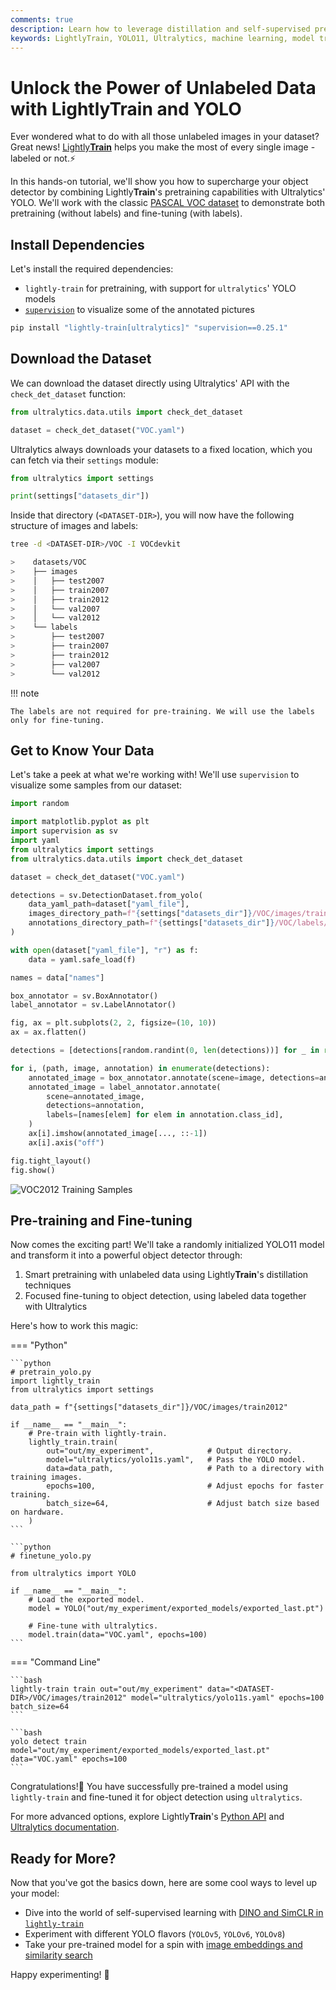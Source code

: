 ```yaml
---
comments: true
description: Learn how to leverage distillation and self-supervised pretraining with LightlyTrain to leverage all your unlabeled data.
keywords: LightlyTrain, YOLO11, Ultralytics, machine learning, model training, data science, computer vision, self-supervised learning, distillation, DINOv2, DINO, object detection
---
```


# Unlock the Power of Unlabeled Data with Lightly**Train** and YOLO

Ever wondered what to do with all those unlabeled images in your dataset? Great news! [Lightly**Train**](https://github.com/lightly-ai/lightly-train) helps you make the most of every single image - labeled or not.⚡️

In this hands-on tutorial, we'll show you how to supercharge your object detector by combining Lightly**Train**'s pretraining capabilities with Ultralytics' YOLO. We'll work with the classic [PASCAL VOC dataset](http://host.robots.ox.ac.uk/pascal/VOC/) to demonstrate both pretraining (without labels) and fine-tuning (with labels).

## Install Dependencies

Let's install the required dependencies:

- `lightly-train` for pretraining, with support for `ultralytics`' YOLO models
- [`supervision`](https://github.com/roboflow/supervision) to visualize some of the annotated pictures

```bash
pip install "lightly-train[ultralytics]" "supervision==0.25.1"
```

## Download the Dataset

We can download the dataset directly using Ultralytics' API with the `check_det_dataset` function:

```python
from ultralytics.data.utils import check_det_dataset

dataset = check_det_dataset("VOC.yaml")
```

Ultralytics always downloads your datasets to a fixed location, which you can fetch via their `settings` module:

```python
from ultralytics import settings

print(settings["datasets_dir"])
```

Inside that directory (`<DATASET-DIR>`), you will now have the following structure of images and labels:

```bash
tree -d <DATASET-DIR>/VOC -I VOCdevkit

>    datasets/VOC
>    ├── images
>    │   ├── test2007
>    │   ├── train2007
>    │   ├── train2012
>    │   └── val2007
>    │   └── val2012
>    └── labels
>        ├── test2007
>        ├── train2007
>        ├── train2012
>        ├── val2007
>        └── val2012
```

!!! note

    The labels are not required for pre-training. We will use the labels only for fine-tuning.

## Get to Know Your Data

Let's take a peek at what we're working with! We'll use `supervision` to visualize some samples from our dataset:

```python
import random

import matplotlib.pyplot as plt
import supervision as sv
import yaml
from ultralytics import settings
from ultralytics.data.utils import check_det_dataset

dataset = check_det_dataset("VOC.yaml")

detections = sv.DetectionDataset.from_yolo(
    data_yaml_path=dataset["yaml_file"],
    images_directory_path=f"{settings["datasets_dir"]}/VOC/images/train2012",
    annotations_directory_path=f"{settings["datasets_dir"]}/VOC/labels/train2012",
)

with open(dataset["yaml_file"], "r") as f:
    data = yaml.safe_load(f)

names = data["names"]

box_annotator = sv.BoxAnnotator()
label_annotator = sv.LabelAnnotator()

fig, ax = plt.subplots(2, 2, figsize=(10, 10))
ax = ax.flatten()

detections = [detections[random.randint(0, len(detections))] for _ in range(4)]

for i, (path, image, annotation) in enumerate(detections):
    annotated_image = box_annotator.annotate(scene=image, detections=annotation)
    annotated_image = label_annotator.annotate(
        scene=annotated_image,
        detections=annotation,
        labels=[names[elem] for elem in annotation.class_id],
    )
    ax[i].imshow(annotated_image[..., ::-1])
    ax[i].axis("off")

fig.tight_layout()
fig.show()
```

![VOC2012 Training Samples](https://github.com/lightly-ai/lightly-train/blob/main/docs/source/tutorials/yolo/samples_VOC_train2012.png)

## Pre-training and Fine-tuning

Now comes the exciting part! We'll take a randomly initialized YOLO11 model and transform it into a powerful object detector through:
1. Smart pretraining with unlabeled data using Lightly**Train**'s distillation techniques
2. Focused fine-tuning to object detection, using labeled data together with Ultralytics

Here's how to work this magic:

=== "Python"

    ```python
    # pretrain_yolo.py
    import lightly_train
    from ultralytics import settings

    data_path = f"{settings["datasets_dir"]}/VOC/images/train2012"

    if __name__ == "__main__":
        # Pre-train with lightly-train.
        lightly_train.train(
            out="out/my_experiment",            # Output directory.
            model="ultralytics/yolo11s.yaml",   # Pass the YOLO model.
            data=data_path,                     # Path to a directory with training images.
            epochs=100,                         # Adjust epochs for faster training.
            batch_size=64,                      # Adjust batch size based on hardware.
        )
    ```

    ```python
    # finetune_yolo.py

    from ultralytics import YOLO

    if __name__ == "__main__":
        # Load the exported model.
        model = YOLO("out/my_experiment/exported_models/exported_last.pt")

        # Fine-tune with ultralytics.
        model.train(data="VOC.yaml", epochs=100)
    ```

=== "Command Line"

    ```bash
    lightly-train train out="out/my_experiment" data="<DATASET-DIR>/VOC/images/train2012" model="ultralytics/yolo11s.yaml" epochs=100 batch_size=64
    ```

    ```bash
    yolo detect train model="out/my_experiment/exported_models/exported_last.pt" data="VOC.yaml" epochs=100
    ```

Congratulations!🥳 You have successfully pre-trained a model using `lightly-train` and fine-tuned it for object detection using `ultralytics`.

For more advanced options, explore Lightly**Train**'s [Python API](https://docs.lightly.ai/train/stable/python_api/index.html) and [Ultralytics documentation](https://docs.ultralytics.com).

## Ready for More?

Now that you've got the basics down, here are some cool ways to level up your model:

- Dive into the world of self-supervised learning with [DINO and SimCLR in `lightly-train`](https://docs.lightly.ai/train/stable/methods/index.html)
- Experiment with different YOLO flavors (`YOLOv5`, `YOLOv6`, `YOLOv8`)
- Take your pre-trained model for a spin with [image embeddings and similarity search](https://docs.lightly.ai/train/stable/embed.html)

Happy experimenting! 🚀